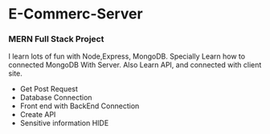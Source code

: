 # E-Commerc-Server
<h3>MERN Full Stack Project</h3>
<p>I learn lots of fun with Node,Express, MongoDB. Specially Learn how to connected MongoDB With Server. Also Learn API, and connected with client site.</p>
<ul>
    <li>Get Post Request</li>
    <li>Database Connection</li>
    <li>Front end with BackEnd Connection</li>
    <li>Create API</li>
    <li>Sensitive information HIDE</li>
</ul>
